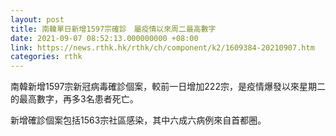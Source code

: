 ```yaml
---
layout: post
title: 南韓單日新增1597宗確診　屬疫情以來周二最高數字
date: 2021-09-07 08:52:13.000000000 +08:00
link: https://news.rthk.hk/rthk/ch/component/k2/1609384-20210907.htm
categories: rthk
---
```


南韓新增1597宗新冠病毒確診個案，較前一日增加222宗，是疫情爆發以來星期二的最高數字，再多3名患者死亡。

新增確診個案包括1563宗社區感染，其中六成六病例來自首都圈。
